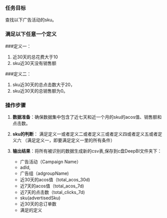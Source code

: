 ### 任务目标
查找以下广告活动的sku。

### 满足以下任意一个定义

###定义一：
1. 近30天的总花费大于10
2. sku近30天没有销售额

###定义二：
1. sku近30天的总点击数大于20，
2. sku近30天的总销售额为0。

### 操作步骤
1. **数据准备**：确保数据集中包含了近七天和近一个月的sku的acos值、销售额和点击数。

2. **sku的判断**：
  满足定义一或者定义二或者定义三或者定义四或者定义五或者定义六
  （满足定义一，即要满足定义一里的所有条件）

3. **输出结果**：将所有被识别的数据生成新的csv表,保存到c盘DeepBI文件夹下：
   - 广告活动（Campaign Name）
   - adId,
   - 广告组（adgroupName)
   - 近30天的acos值（total_acos_30d)
   - 近7天的acos值（total_acos_7d)
   - 近7天的点击数（total_clicks_7d)
   - sku(advertisedSku)
   - 近30天的总订单数
   - 满足的定义

